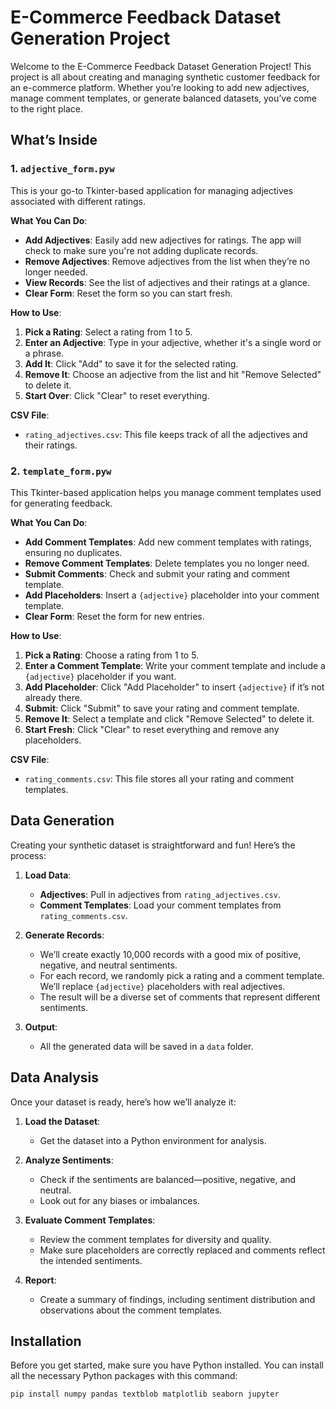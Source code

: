 # E-Commerce Feedback Dataset Generation Project

Welcome to the E-Commerce Feedback Dataset Generation Project! This project is all about creating and managing synthetic customer feedback for an e-commerce platform. Whether you’re looking to add new adjectives, manage comment templates, or generate balanced datasets, you’ve come to the right place.

## What’s Inside

### 1. `adjective_form.pyw`

This is your go-to Tkinter-based application for managing adjectives associated with different ratings.

**What You Can Do**:
- **Add Adjectives**: Easily add new adjectives for ratings. The app will check to make sure you're not adding duplicate records.
- **Remove Adjectives**: Remove adjectives from the list when they’re no longer needed.
- **View Records**: See the list of adjectives and their ratings at a glance.
- **Clear Form**: Reset the form so you can start fresh.

**How to Use**:
1. **Pick a Rating**: Select a rating from 1 to 5.
2. **Enter an Adjective**: Type in your adjective, whether it's a single word or a phrase.
3. **Add It**: Click "Add" to save it for the selected rating.
4. **Remove It**: Choose an adjective from the list and hit "Remove Selected" to delete it.
5. **Start Over**: Click "Clear" to reset everything.

**CSV File**:
- `rating_adjectives.csv`: This file keeps track of all the adjectives and their ratings.

### 2. `template_form.pyw`

This Tkinter-based application helps you manage comment templates used for generating feedback.

**What You Can Do**:
- **Add Comment Templates**: Add new comment templates with ratings, ensuring no duplicates.
- **Remove Comment Templates**: Delete templates you no longer need.
- **Submit Comments**: Check and submit your rating and comment template.
- **Add Placeholders**: Insert a `{adjective}` placeholder into your comment template.
- **Clear Form**: Reset the form for new entries.

**How to Use**:
1. **Pick a Rating**: Choose a rating from 1 to 5.
2. **Enter a Comment Template**: Write your comment template and include a `{adjective}` placeholder if you want.
3. **Add Placeholder**: Click "Add Placeholder" to insert `{adjective}` if it’s not already there.
4. **Submit**: Click "Submit" to save your rating and comment template.
5. **Remove It**: Select a template and click "Remove Selected" to delete it.
6. **Start Fresh**: Click "Clear" to reset everything and remove any placeholders.

**CSV File**:
- `rating_comments.csv`: This file stores all your rating and comment templates.

## Data Generation

Creating your synthetic dataset is straightforward and fun! Here’s the process:

1. **Load Data**:
   - **Adjectives**: Pull in adjectives from `rating_adjectives.csv`.
   - **Comment Templates**: Load your comment templates from `rating_comments.csv`.

2. **Generate Records**:
   - We’ll create exactly 10,000 records with a good mix of positive, negative, and neutral sentiments.
   - For each record, we randomly pick a rating and a comment template. We’ll replace `{adjective}` placeholders with real adjectives.
   - The result will be a diverse set of comments that represent different sentiments.

3. **Output**:
   - All the generated data will be saved in a `data` folder.

## Data Analysis

Once your dataset is ready, here’s how we’ll analyze it:

1. **Load the Dataset**:
   - Get the dataset into a Python environment for analysis.

2. **Analyze Sentiments**:
   - Check if the sentiments are balanced—positive, negative, and neutral.
   - Look out for any biases or imbalances.

3. **Evaluate Comment Templates**:
   - Review the comment templates for diversity and quality.
   - Make sure placeholders are correctly replaced and comments reflect the intended sentiments.

4. **Report**:
   - Create a summary of findings, including sentiment distribution and observations about the comment templates.

## Installation

Before you get started, make sure you have Python installed. You can install all the necessary Python packages with this command:

```bash
pip install numpy pandas textblob matplotlib seaborn jupyter
